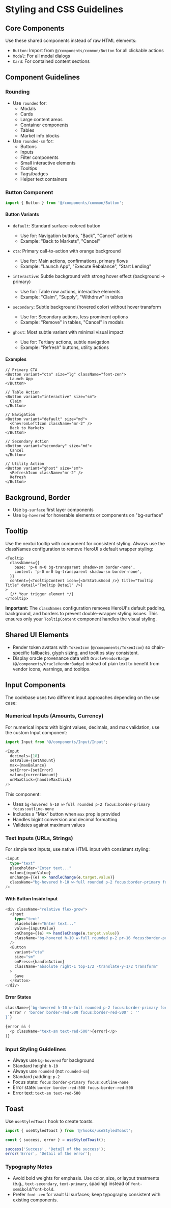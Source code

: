 # Styling and CSS Guidelines

## Core Components

Use these shared components instead of raw HTML elements:

- `Button`: Import from `@/components/common/Button` for all clickable actions
- `Modal`: For all modal dialogs
- `Card`: For contained content sections

## Component Guidelines

### Rounding

- Use `rounded` for:
  - Modals
  - Cards
  - Large content areas
  - Container components
  - Tables
  - Market info blocks
- Use `rounded-sm` for:
  - Buttons
  - Inputs
  - Filter components
  - Small interactive elements
  - Tooltips
  - Tags/badges
  - Helper text containers

### Button Component

```typescript
import { Button } from '@/components/common/Button';
```

#### Button Variants

- `default`: Standard surface-colored button

  - Use for: Navigation buttons, "Back", "Cancel" actions
  - Example: "Back to Markets", "Cancel"

- `cta`: Primary call-to-action with orange background

  - Use for: Main actions, confirmations, primary flows
  - Example: "Launch App", "Execute Rebalance", "Start Lending"

- `interactive`: Subtle background with strong hover effect (background → primary)

  - Use for: Table row actions, interactive elements
  - Example: "Claim", "Supply", "Withdraw" in tables

- `secondary`: Subtle background (hovered color) without hover transform

  - Use for: Secondary actions, less prominent options
  - Example: "Remove" in tables, "Cancel" in modals

- `ghost`: Most subtle variant with minimal visual impact
  - Use for: Tertiary actions, subtle navigation
  - Example: "Refresh" buttons, utility actions

#### Examples

```tsx
// Primary CTA
<Button variant="cta" size="lg" className="font-zen">
  Launch App
</Button>

// Table Action
<Button variant="interactive" size="sm">
  Claim
</Button>

// Navigation
<Button variant="default" size="md">
  <ChevronLeftIcon className="mr-2" />
  Back to Markets
</Button>

// Secondary Action
<Button variant="secondary" size="md">
  Cancel
</Button>

// Utility Action
<Button variant="ghost" size="sm">
  <RefreshIcon className="mr-2" />
  Refresh
</Button>
```

## Background, Border

- Use `bg-surface` first layer components
- Use `bg-hovered` for hoverable elements or components on "bg-surface"

## Tooltip

Use the nextui tooltip with <TooltipContent> component for consistent styling. Always use the classNames configuration to remove HeroUI's default wrapper styling:

```tsx
<Tooltip
  classNames={{
    base: 'p-0 m-0 bg-transparent shadow-sm border-none',
    content: 'p-0 m-0 bg-transparent shadow-sm border-none',
  }}
  content={<TooltipContent icon={<GrStatusGood />} title="Tooltip Title" detail="Tooltip Detail" />}
>
  {/* Your trigger element */}
</Tooltip>
```

**Important:** The `classNames` configuration removes HeroUI's default padding, background, and borders to prevent double-wrapper styling issues. This ensures only your `TooltipContent` component handles the visual styling.

## Shared UI Elements

- Render token avatars with `TokenIcon` (`@/components/TokenIcon`) so chain-specific fallbacks, glyph sizing, and tooltips stay consistent.
- Display oracle provenance data with `OracleVendorBadge` (`@/components/OracleVendorBadge`) instead of plain text to benefit from vendor icons, warnings, and tooltips.

## Input Components

The codebase uses two different input approaches depending on the use case:

### Numerical Inputs (Amounts, Currency)

For numerical inputs with bigint values, decimals, and max validation, use the custom Input component:

```typescript
import Input from '@/components/Input/Input';

<Input
  decimals={18}
  setValue={setAmount}
  max={maxBalance}
  setError={setError}
  value={currentAmount}
  onMaxClick={handleMaxClick}
/>
```

This component:

- Uses `bg-hovered h-10 w-full rounded p-2 focus:border-primary focus:outline-none`
- Includes a "Max" button when `max` prop is provided
- Handles bigint conversion and decimal formatting
- Validates against maximum values

### Text Inputs (URLs, Strings)

For simple text inputs, use native HTML input with consistent styling:

```typescript
<input
  type="text"
  placeholder="Enter text..."
  value={inputValue}
  onChange={(e) => handleChange(e.target.value)}
  className="bg-hovered h-10 w-full rounded p-2 focus:border-primary focus:outline-none"
/>
```

#### With Button Inside Input

```typescript
<div className="relative flex-grow">
  <input
    type="text"
    placeholder="Enter text..."
    value={inputValue}
    onChange={(e) => handleChange(e.target.value)}
    className="bg-hovered h-10 w-full rounded p-2 pr-16 focus:border-primary focus:outline-none"
  />
  <Button
    variant="cta"
    size="sm"
    onPress={handleAction}
    className="absolute right-1 top-1/2 -translate-y-1/2 transform"
  >
    Save
  </Button>
</div>
```

#### Error States

```typescript
className={`bg-hovered h-10 w-full rounded p-2 focus:border-primary focus:outline-none ${
  error ? 'border border-red-500 focus:border-red-500' : ''
}`}

{error && (
  <p className="text-sm text-red-500">{error}</p>
)}
```

### Input Styling Guidelines

- Always use `bg-hovered` for background
- Standard height: `h-10`
- Always use `rounded` (not `rounded-sm`)
- Standard padding: `p-2`
- Focus state: `focus:border-primary focus:outline-none`
- Error state: `border border-red-500 focus:border-red-500`
- Error text: `text-sm text-red-500`

## Toast

Use `useStyledToast` hook to create toasts.

```typescript
import { useStyledToast } from '@/hooks/useStyledToast';

const { success, error } = useStyledToast();

success('Success', 'Detail of the success');
error('Error', 'Detail of the error');
```

### Typography Notes

- Avoid bold weights for emphasis. Use color, size, or layout treatments (e.g., `text-secondary`, `text-primary`, spacing) instead of `font-semibold`/`font-bold`.
- Prefer `font-zen` for vault UI surfaces; keep typography consistent with existing components.
